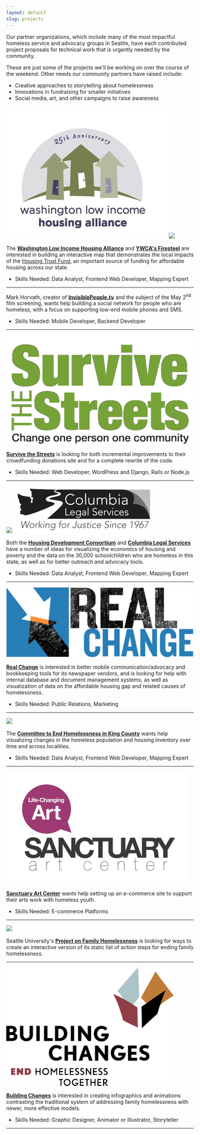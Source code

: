 ```yaml
---
layout: default
slug: projects
---
```


Our partner organizations, which include many of the most impactful homeless service and advocacy groups in Seattle, have each contributed project proposals for technical work that is urgently needed by the community.

These are just some of the projects we'll be working on over the course of the weekend. Other needs our community partners have raised include: 
<ul><li>Creative approaches to storytelling about homelessness</li>
<li>Innovations in fundraising for smaller initiatives</li>
<li>Social media, art, and other campaigns to raise awareness</li></ul>

<div class="images"><img src="/img/wha.jpg"> <img src="/img/firesteel.jpg"></div>

The [**Washington Low Income Housing Alliance**](http://wliha.org/) and [**YWCA's Firesteel**](http://firesteelwa.org/) are interested in building an interactive map that demonstrates the local impacts of the [Housing Trust Fund](http://www.commerce.wa.gov/Programs/housing/TrustFund/Pages/default.aspx), an important source of funding for affordable housing across our state.
<ul><li>Skills Needed: Data Analyst, Frontend Web Developer, Mapping Expert</li></ul>
<hr>

Mark Horvath, creator of [**InvisiblePeople.tv**](http://invisiblepeople.tv) and the subject of the May 2<sup>nd</sup> film screening, wants help building a social network for people who are homeless, with a focus on supporting low-end mobile phones and SMS.
<ul><li>Skills Needed: Mobile Developer, Backend Developer</li></ul>
<hr>

<div class="images"><img src="/img/sts.png"></div>

[**Survive the Streets**](http://survivethestreets.org/) is looking for both incremental improvements to their crowdfunding donations site and for a complete rewrite of the code.
<ul><li>Skills Needed: Web Developer, WordPress and Django, Rails or Node.js</li></ul>
<hr>

<div class="images"><img src="/img/hdc.gif"> <img src="/img/cls.jpg"></div>

Both the [**Housing Development Consortium**](http://www.housingconsortium.org/) and [**Columbia Legal Services**](http://columbialegal.org) have a number of ideas for visualizing the economics of housing and poverty and the data on the 30,000 schoolchildren who are homeless in this state, as well as for better outreach and advocacy tools.
<ul><li>Skills Needed: Data Analyst, Frontend Web Developer, Mapping Expert</li></ul>
<hr>

<div class="images"><img src="/img/rc.jpg"></div>

[**Real Change**](http://www.realchangenews.org/) is interested in better mobile communication/advocacy and bookkeeping tools for its newspaper vendors, and is looking for help with internal database and document management systems, as well as visualization of data on the affordable housing gap and related causes of homelessness.
<ul><li>Skills Needed: Public Relations, Marketing</li></ul>
<hr>

<div class="images"><img src="/img/cehkc.jpg"></div>

The [**Committee to End Homelessness in King County**](http://www.cehkc.org/) wants help visualizing changes in the homeless population and housing inventory over time and across localities.
<ul><li>Skills Needed: Data Analyst, Frontend Web Developer, Mapping Expert</li></ul>
<hr>

<div class="images"><img src="/img/sac.jpg"></div>

[**Sanctuary Art Center**](http://sanctuaryartcenter.org/) wants help setting up an e-commerce site to support their arts work with homeless youth.
<ul><li>Skills Needed: E-commerce Platforms</li></ul>
<hr>

<div class="images wide"><img src="/img/su-pfh.png"></div>

Seattle University's [**Project on Family Homelessness**](https://www.seattleu.edu/artsci/departments/communication/csc/family-homelessness/) is looking for ways to create an interactive version of its static list of action steps for ending family homelessness.
<hr>

<div class="images"><img src="/img/bc.jpg"></div>

[**Building Changes**](http://buildingchanges.org/) is interested in creating infographics and animations contrasting the traditional system of addressing family homelessness with newer, more effective models.
<ul><li>Skills Needed: Graphic Designer, Animator or Illustrator, Storyteller</li></ul>
<hr>


